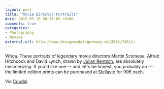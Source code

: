 ```yaml
---
layout: post
title: "Movie Director Portraits"
date: 2015-03-18 00:16:09 +0100
comments: true
categories: 
- Photography
- Movies
external-url: http://www.designmadeingermany.de/2015/74811/
---
```


Whoa. These portraits of legendary movie directors Martin Scorsese, Alfred Hitchcock and David Lynch, drawn by [Julian Rentzch](http://www.julianrentzsch.de), are absolutely mesmerizing. If you'd like one — and let's be honest, you probably do — the limited edition prints can be purchased at [Stellavie](http://www.stellavie.com/home/en/) for 90€ each.

Via [Coudal](http://coudal.com/archives/2015/03/movie_director.php).